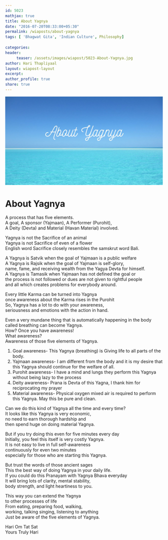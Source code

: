 ```yaml
--- 
id: 5023
mathjax: true  
title: About Yagnya
date: "2016-07-20T08:33:00+05:30"
permalink: /wiaposts/about-yagnya
tags: [ 'Bhagwat Gita', 'Indian Culture', Philosophy]    

categories: 
header:
     teaser: /assets/images/wiapost/5023-About-Yagnya.jpg
author: Hari Thapliyaal 
layout: wiapost-layout 
excerpt:  
author_profile: true 
share: true 
---
```


![About Yagnya](/assets/images/wiapost/5023-About-Yagnya.jpg)     
   
# About Yagnya
    
A process that has five elements.     
A goal, A sponsor (Yajmaan), A Performer (Purohit),     
A Deity (Devta) and Material (Havan Material) involved.    
    
Yagnya is not the Sacrifice of an animal     
Yagnya is not Sacrifice of even of a flower     
English word Sacrifice closely resembles the samskrut word Bali.    
    
A Yagnya is Satvik when the goal of Yajmaan is a public welfare     
A Yagnya is Rajsik when the goal of Yajmaan is self-glory,     
name, fame, and receiving wealth from the Yagya Devta for himself.     
A Yagnya is Tamasik when Yajmaan has not defined the goal or     
the process is not followed or dues are not given to rightful people     
and all which creates problems for everybody around.    
    
Every little Karma can be turned into Yagnya     
once awareness about the Karma rises in the Purohit     
So, Yagnya has a lot to do with your awareness,     
seriousness and emotions with the action in hand.    
    
Even a very mundane thing that is automatically happening in the body     
called breathing can become Yagnya.     
How? Once you have awareness!     
What awareness?     
Awareness of those five elements of Yagnya.    
    
1. Goal awareness- This Yagnya (breathing) is Giving life to all parts of the body.    
2. Yajmaan awareness- I am different from the body and it is my desire that this Yagnya should continue for the welfare of all.    
3. Purohit awareness- I have a mind and lungs they perform this Yagnya without being lazy to the process    
4. Deity awareness- Prana is Devta of this Yagna, I thank him for reciprocating my prayer    
5. Material awareness- Physical oxygen mixed air is required to perform this Yagnya. May this be pure and clean.    
    
Can we do this kind of Yagnya all the time and every time?     
It looks like this Yagnya is very economic,     
no need to earn thorough hardship and     
then spend huge on doing material Yagnya.    
    
But if you try doing this even for five minutes every day     
Initially, you feel this itself is very costly Yagnya.     
It is not easy to live in full self-awareness     
continuously for even two minutes     
especially for those who are starting this Yagnya.    
    
But trust the words of those ancient sages     
This the best way of doing Yagnya in your daily life.     
If you could do this Pranayam with Yagnya Bhava everyday     
It will bring lots of clarity, mental stability,     
body strength, and light heartiness to you.    
    
This way you can extend the Yagnya     
to other processes of life     
From eating, preparing food, walking,     
working, talking singing, listening to anything     
Just be aware of the five elements of Yagnya.    
    
Hari Om Tat Sat     
Yours Truly Hari    
